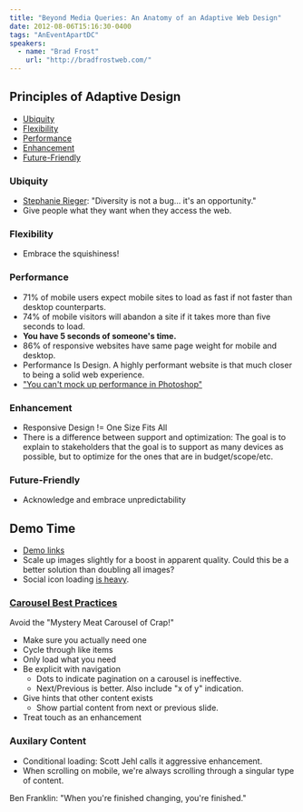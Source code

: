 ```yaml
---
title: "Beyond Media Queries: An Anatomy of an Adaptive Web Design"
date: 2012-08-06T15:16:30-0400
tags: "AnEventApartDC"
speakers:
  - name: "Brad Frost"
    url: "http://bradfrostweb.com/"
---
```


## Principles of Adaptive Design ##

- [Ubiquity](#ubiquity)
- [Flexibility](#flexibility)
- [Performance](#performance)
- [Enhancement](#enhancement)
- [Future-Friendly](#future-friendly)

### Ubiquity ###

- [Stephanie Rieger](http://stephanierieger.com/diversity-is-not-a-bug/): "Diversity is not a bug... it's an opportunity."
- Give people what they want when they access the web.

### Flexibility ###

- Embrace the squishiness!

### Performance ###

- 71% of mobile users expect mobile sites to load as fast if not faster than desktop counterparts.
- 74% of mobile visitors will abandon a site if it takes more than five seconds to load.
- **You have 5 seconds of someone's time.**
- 86% of responsive websites have same page weight for mobile and desktop.
- Performance Is Design. A highly performant website is that much closer to being a solid web experience.
- ["You can't mock up performance in Photoshop"](https://twitter.com/zeldman/status/232560011316977664)

### Enhancement ###

- Responsive Design != One Size Fits All
- There is a difference between support and optimization: The goal is to explain to stakeholders that the goal is to support as many devices as possible, but to optimize for the ones that are in budget/scope/etc.

### Future-Friendly ###

- Acknowledge and embrace unpredictability

## Demo Time ##

- [Demo links](http://twitter.com/brad_frost/status/232552532382187520)
- Scale up images slightly for a boost in apparent quality. Could this be a better solution than doubling all images?
- Social icon loading [is heavy](http://www.zurb.com/article/883/small-painful-buttons-why-social-media-bu).

### [Carousel Best Practices](https://twitter.com/ladanday/status/232563612944834560) ###

Avoid the "Mystery Meat Carousel of Crap!"

- Make sure you actually need one
- Cycle through like items
- Only load what you need
- Be explicit with navigation
	- Dots to indicate pagination on a carousel is ineffective.
	- Next/Previous is better. Also include "x of y" indication.
- Give hints that other content exists
	- Show partial content from next or previous slide.
- Treat touch as an enhancement

### Auxilary Content ###

- Conditional loading: Scott Jehl calls it aggressive enhancement.
- When scrolling on mobile, we're always scrolling through a singular type of content.

Ben Franklin: "When you're finished changing, you're finished."
